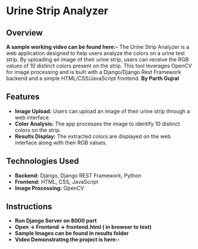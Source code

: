 # Urine Strip Analyzer

## Overview
**A sample working video can be found here:-**
The Urine Strip Analyzer is a web application designed to help users analyze the colors on a urine test strip. By uploading an image of their urine strip, users can receive the RGB values of 10 distinct colors present on the strip. This tool leverages OpenCV for image processing and is built with a Django/Django Rest Framework backend and a simple HTML/CSS/JavaScript frontend.
**By Parth Gujral**
## Features

- **Image Upload:** Users can upload an image of their urine strip through a web interface.
- **Color Analysis:** The app processes the image to identify 10 distinct colors on the strip.
- **Results Display:** The extracted colors are displayed on the web interface along with their RGB values.

## Technologies Used

- **Backend:** Django, Django REST Framework, Python
- **Frontend:** HTML, CSS, JavaScript
- **Image Processing:** OpenCV

## Instructions
- **Run Django Server on 8000 port**
- **Open -> Frontend -> frontend.html ( in browser to test)**
- **Sample Images can be found in results folder**
- **Video Demonstrating the project is here:-**


